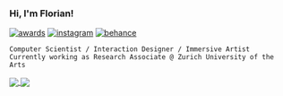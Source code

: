 ### Hi, I'm Florian!

[![awards](https://badgen.net/badge/git/awards/green?icon=github)](http://git-awards.com/users/cansik) [![instagram](https://badgen.net/badge/icon/instagram?icon=https://raw.githubusercontent.com/cansik/cansik/master/images/instagram.svg&label)](https://www.instagram.com/bilderbroox/) [![behance](https://badgen.net/badge/icon/behance?icon=https://raw.githubusercontent.com/cansik/cansik/master/images/behance.svg&label)](https://www.behance.net/cansik)

```
Computer Scientist / Interaction Designer / Immersive Artist
Currently working as Research Associate @ Zurich University of the Arts
```

<a href="#">
  <img align="center" src="https://github-readme-stats.vercel.app/api?username=cansik&show_icons=true&hide_title=true&hide_border=true">
</a>
<a href="#">
  <img align="center" src="https://github-readme-stats.vercel.app/api/top-langs/?username=cansik&langs_count=8&hide=javascript,html,css&theme=graywhite&layout=compact&custom_title=Languages&card_width=260">
</a>

